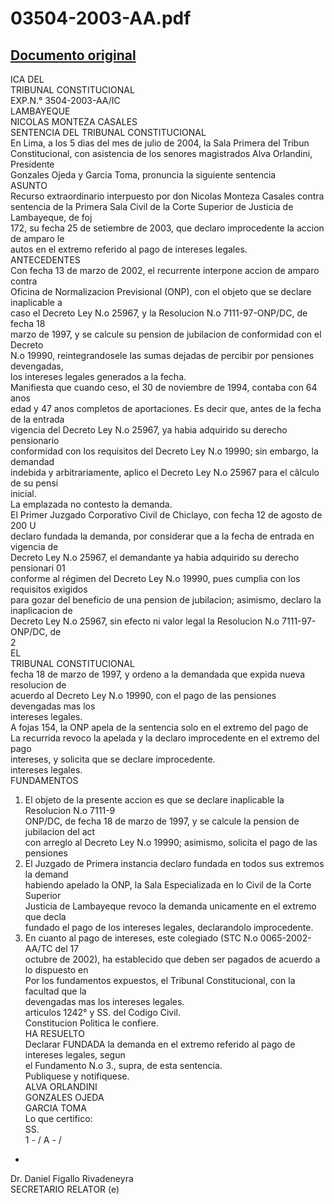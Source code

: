 
03504-2003-AA.pdf
=================
  
[Documento original](https://tc.gob.pe/jurisprudencia/2004/03504-2003-AA.pdf)  
---  
ICA DEL  
TRIBUNAL CONSTITUCIONAL  
EXP.N.° 3504-2003-AA/IC  
LAMBAYEQUE  
NICOLAS MONTEZA CASALES  
SENTENCIA DEL TRIBUNAL CONSTITUCIONAL  
En Lima, a los 5 dias del mes de julio de 2004, la Sala Primera del Tribun  
Constitucional, con asistencia de los senores magistrados Alva Orlandini, Presidente  
Gonzales Ojeda y Garcia Toma, pronuncia la siguiente sentencia  
ASUNTO  
Recurso extraordinario interpuesto por don Nicolas Monteza Casales contra  
sentencia de la Primera Sala Civil de la Corte Superior de Justicia de Lambayeque, de foj  
172, su fecha 25 de setiembre de 2003, que declaro improcedente la accion de amparo le  
autos en el extremo referido al pago de intereses legales.  
ANTECEDENTES  
Con fecha 13 de marzo de 2002, el recurrente interpone accion de amparo contra  
Oficina de Normalizacion Previsional (ONP), con el objeto que se declare inaplicable a  
caso el Decreto Ley N.o 25967, y la Resolucion N.o 7111-97-ONP/DC, de fecha 18  
marzo de 1997, y se calcule su pension de jubilacion de conformidad con el Decreto  
N.o 19990, reintegrandosele las sumas dejadas de percibir por pensiones devengadas,  
los intereses legales generados a la fecha.  
Manifiesta que cuando ceso, el 30 de noviembre de 1994, contaba con 64 anos  
edad y 47 anos completos de aportaciones. Es decir que, antes de la fecha de la entrada  
vigencia del Decreto Ley N.o 25967, ya habia adquirido su derecho pensionario  
conformidad con los requisitos del Decreto Ley N.o 19990; sin embargo, la demandad  
indebida y arbitrariamente, aplico el Decreto Ley N.o 25967 para el câlculo de su pensi  
inicial.  
La emplazada no contesto la demanda.  
El Primer Juzgado Corporativo Civil de Chiclayo, con fecha 12 de agosto de 200 U  
declaro fundada la demanda, por considerar que a la fecha de entrada en vigencia de  
Decreto Ley N.o 25967, el demandante ya habia adquirido su derecho pensionari 01  
conforme al régimen del Decreto Ley N.o 19990, pues cumplia con los requisitos exigidos  
para gozar del beneficio de una pension de jubilacion; asimismo, declaro la inaplicacion de  
Decreto Ley N.o 25967, sin efecto ni valor legal la Resolucion N.o 7111-97-ONP/DC, de  
2  
EL  
TRIBUNAL CONSTITUCIONAL  
fecha 18 de marzo de 1997, y ordeno a la demandada que expida nueva resolucion de  
acuerdo al Decreto Ley N.o 19990, con el pago de las pensiones devengadas mas los  
intereses legales.  
A fojas 154, la ONP apela de la sentencia solo en el extremo del pago de  
La recurrida revoco la apelada y la declaro improcedente en el extremo del pago  
intereses, y solicita que se declare improcedente.  
intereses legales.  
FUNDAMENTOS  
1. El objeto de la presente accion es que se declare inaplicable la Resolucion N.o 7111-9  
ONP/DC, de fecha 18 de marzo de 1997, y se calcule la pension de jubilacion del act  
con arreglo al Decreto Ley N.o 19990; asimismo, solicita el pago de las pensiones  
2. El Juzgado de Primera instancia declaro fundada en todos sus extremos la demand  
habiendo apelado la ONP, la Sala Especializada en lo Civil de la Corte Superior  
Justicia de Lambayeque revoco la demanda unicamente en el extremo que decla  
fundado el pago de los intereses legales, declarandolo improcedente.  
3. En cuanto al pago de intereses, este colegiado (STC N.o 0065-2002-AA/TC del 17  
octubre de 2002), ha establecido que deben ser pagados de acuerdo a lo dispuesto en  
Por los fundamentos expuestos, el Tribunal Constitucional, con la facultad que la  
devengadas mas los intereses legales.  
articulos 1242° y SS. del Codigo Civil.  
Constitucion Politica le confiere.  
HA RESUELTO  
Declarar FUNDADA la demanda en el extremo referido al pago de intereses legales, segun  
el Fundamento N.o 3., supra, de esta sentencia.  
Publiquese y notifiquese.  
ALVA ORLANDINI  
GONZALES OJEDA  
GARCIA TOMA  
Lo que certifico:  
SS.  
1 - / A - /  
-  
Dr. Daniel Figallo Rivadeneyra  
SECRETARIO RELATOR (e)